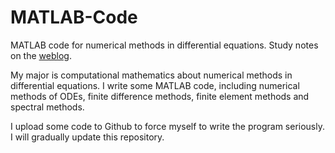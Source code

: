 # MATLAB-Code
MATLAB code for numerical methods in differential equations. Study notes on the [weblog](https://andy123t.github.io/).

My major is computational mathematics about numerical methods in differential equations. I write some MATLAB code, including numerical methods of ODEs, finite difference methods, finite element methods and spectral methods.

I upload some code to Github to force myself to write the program seriously. I will gradually update this repository.

